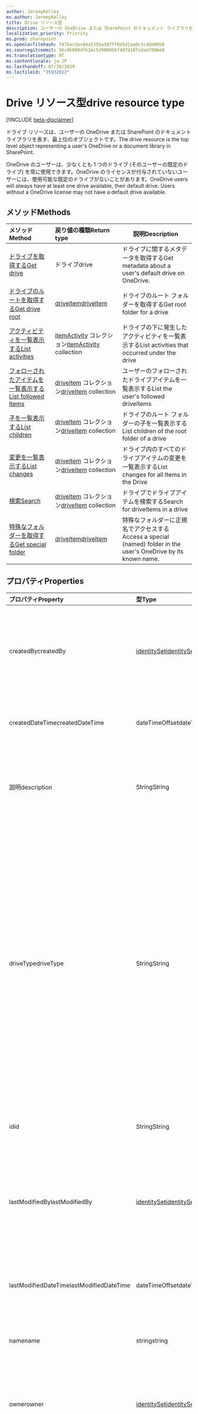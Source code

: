 ```yaml
---
author: JeremyKelley
ms.author: JeremyKelley
title: Drive リソース型
description: ユーザーの OneDrive または SharePoint のドキュメント ライブラリを表すドライブ リソース
localization_priority: Priority
ms.prod: sharepoint
ms.openlocfilehash: f47bacdac64a535ba3d7ff695d1aa0c1c46b06b8
ms.sourcegitcommit: 56c0b609dfb1bc5d900956f407d107cdab7086e8
ms.translationtype: HT
ms.contentlocale: ja-JP
ms.lasthandoff: 07/30/2019
ms.locfileid: "35932012"
---
```

# <a name="drive-resource-type"></a><span data-ttu-id="03055-103">Drive リソース型</span><span class="sxs-lookup"><span data-stu-id="03055-103">drive resource type</span></span>

[!INCLUDE [beta-disclaimer](../../includes/beta-disclaimer.md)]

<span data-ttu-id="03055-104">ドライブ リソースは、ユーザーの OneDrive または SharePoint のドキュメント ライブラリを表す、最上位のオブジェクトです。</span><span class="sxs-lookup"><span data-stu-id="03055-104">The drive resource is the top level object representing a user's OneDrive or a document library in SharePoint.</span></span>

<span data-ttu-id="03055-p101">OneDrive のユーザーは、少なくとも 1 つのドライブ (そのユーザーの既定のドライブ) を常に使用できます。OneDrive のライセンスが付与されていないユーザーには、使用可能な既定のドライブがないことがあります。</span><span class="sxs-lookup"><span data-stu-id="03055-p101">OneDrive users will always have at least one drive available, their default drive. Users without a OneDrive license may not have a default drive available.</span></span>

## <a name="methods"></a><span data-ttu-id="03055-107">メソッド</span><span class="sxs-lookup"><span data-stu-id="03055-107">Methods</span></span>

|                        <span data-ttu-id="03055-108">メソッド</span><span class="sxs-lookup"><span data-stu-id="03055-108">Method</span></span>                              |         <span data-ttu-id="03055-109">戻り値の種類</span><span class="sxs-lookup"><span data-stu-id="03055-109">Return type</span></span>         | <span data-ttu-id="03055-110">説明</span><span class="sxs-lookup"><span data-stu-id="03055-110">Description</span></span> |
| :--------------------------------------------------------- | :-------------------------- |-------------|
| <span data-ttu-id="03055-111">[ドライブを取得する][drive-get]</span><span class="sxs-lookup"><span data-stu-id="03055-111">[Get drive][drive-get]</span></span>                                     | <span data-ttu-id="03055-112">ドライブ</span><span class="sxs-lookup"><span data-stu-id="03055-112">drive</span></span>                       | <span data-ttu-id="03055-113">ドライブに関するメタデータを取得する</span><span class="sxs-lookup"><span data-stu-id="03055-113">Get metadata about a user's default drive on OneDrive.</span></span> |
| <span data-ttu-id="03055-114">[ドライブのルートを取得する][item-get]</span><span class="sxs-lookup"><span data-stu-id="03055-114">[Get drive root][item-get]</span></span>                                 | <span data-ttu-id="03055-115">[driveItem][]</span><span class="sxs-lookup"><span data-stu-id="03055-115">[driveItem][]</span></span>               | <span data-ttu-id="03055-116">ドライブのルート フォルダーを取得する</span><span class="sxs-lookup"><span data-stu-id="03055-116">Get root folder for a drive</span></span> |
| <span data-ttu-id="03055-117">[アクティビティを一覧表示する][drive-activities]</span><span class="sxs-lookup"><span data-stu-id="03055-117">[List activities][drive-activities]</span></span>                        | <span data-ttu-id="03055-118">[itemActivity][] コレクション</span><span class="sxs-lookup"><span data-stu-id="03055-118">[itemActivity][] collection</span></span> | <span data-ttu-id="03055-119">ドライブの下に発生したアクティビティを一覧表示する</span><span class="sxs-lookup"><span data-stu-id="03055-119">List activities that occurred under the drive</span></span> |
| <span data-ttu-id="03055-120">[フォローされたアイテムを一覧表示する][drive-following]</span><span class="sxs-lookup"><span data-stu-id="03055-120">[List followed Items][drive-following]</span></span>                     | <span data-ttu-id="03055-121">[driveItem][] コレクション</span><span class="sxs-lookup"><span data-stu-id="03055-121">[driveItem][] collection</span></span>    | <span data-ttu-id="03055-122">ユーザーのフォローされたドライブアイテムを一覧表示する</span><span class="sxs-lookup"><span data-stu-id="03055-122">List the user's followed driveItems</span></span> |
| <span data-ttu-id="03055-123">[子を一覧表示する][item-children]</span><span class="sxs-lookup"><span data-stu-id="03055-123">[List children][item-children]</span></span>                             | <span data-ttu-id="03055-124">[driveItem][] コレクション</span><span class="sxs-lookup"><span data-stu-id="03055-124">[driveItem][] collection</span></span>    | <span data-ttu-id="03055-125">ドライブのルート フォルダーの子を一覧表示する</span><span class="sxs-lookup"><span data-stu-id="03055-125">List children of the root folder of a drive</span></span> |
| <span data-ttu-id="03055-126">[変更を一覧表示する][item-changes]</span><span class="sxs-lookup"><span data-stu-id="03055-126">[List changes][item-changes]</span></span>                               | <span data-ttu-id="03055-127">[driveItem][] コレクション</span><span class="sxs-lookup"><span data-stu-id="03055-127">[driveItem][] collection</span></span>    | <span data-ttu-id="03055-128">ドライブ内のすべてのドライブアイテムの変更を一覧表示する</span><span class="sxs-lookup"><span data-stu-id="03055-128">List changes for all Items in the Drive</span></span> |
| <span data-ttu-id="03055-129">[検索][item-search]</span><span class="sxs-lookup"><span data-stu-id="03055-129">[Search][item-search]</span></span>                                      | <span data-ttu-id="03055-130">[driveItem][] コレクション</span><span class="sxs-lookup"><span data-stu-id="03055-130">[driveItem][] collection</span></span>    | <span data-ttu-id="03055-131">ドライブでドライブアイテムを検索する</span><span class="sxs-lookup"><span data-stu-id="03055-131">Search for driveItems in a drive</span></span> |
| [<span data-ttu-id="03055-132">特殊なフォルダーを取得する</span><span class="sxs-lookup"><span data-stu-id="03055-132">Get special folder</span></span>](../api/drive-get-specialfolder.md)    | <span data-ttu-id="03055-133">[driveItem][]</span><span class="sxs-lookup"><span data-stu-id="03055-133">[driveItem][]</span></span>               | <span data-ttu-id="03055-134">特殊なフォルダーに正規名でアクセスする</span><span class="sxs-lookup"><span data-stu-id="03055-134">Access a special (named) folder in the user's OneDrive by its known name.</span></span> |


## <a name="properties"></a><span data-ttu-id="03055-135">プロパティ</span><span class="sxs-lookup"><span data-stu-id="03055-135">Properties</span></span>

| <span data-ttu-id="03055-136">プロパティ</span><span class="sxs-lookup"><span data-stu-id="03055-136">Property</span></span>             | <span data-ttu-id="03055-137">型</span><span class="sxs-lookup"><span data-stu-id="03055-137">Type</span></span>                          | <span data-ttu-id="03055-138">説明</span><span class="sxs-lookup"><span data-stu-id="03055-138">Description</span></span>                                                                                                                                                                                                                      |
| :------------------- | :---------------------------- | :------------------------------------------------------------------------------------------------------------------------------------------------------------------------------------------------------------------------------- |
| <span data-ttu-id="03055-139">createdBy</span><span class="sxs-lookup"><span data-stu-id="03055-139">createdBy</span></span>            | <span data-ttu-id="03055-140">[identitySet][]</span><span class="sxs-lookup"><span data-stu-id="03055-140">[identitySet][]</span></span>               | <span data-ttu-id="03055-p102">アイテムを作成したユーザーの ID、デバイス、アプリケーション。読み取り専用です。</span><span class="sxs-lookup"><span data-stu-id="03055-p102">Identity of the user, device, or application which created the item. Read-only.</span></span>                                                                                                                                                  |
| <span data-ttu-id="03055-143">createdDateTime</span><span class="sxs-lookup"><span data-stu-id="03055-143">createdDateTime</span></span>      | <span data-ttu-id="03055-144">dateTimeOffset</span><span class="sxs-lookup"><span data-stu-id="03055-144">dateTimeOffset</span></span>                | <span data-ttu-id="03055-p103">アイテム作成の日時。読み取り専用です。</span><span class="sxs-lookup"><span data-stu-id="03055-p103">Date and time of item creation. Read-only.</span></span>                                                                                                                                                                                       |
| <span data-ttu-id="03055-147">説明</span><span class="sxs-lookup"><span data-stu-id="03055-147">description</span></span>          | <span data-ttu-id="03055-148">String</span><span class="sxs-lookup"><span data-stu-id="03055-148">String</span></span>                        | <span data-ttu-id="03055-149">ユーザーに表示されるドライブの説明を提供します。</span><span class="sxs-lookup"><span data-stu-id="03055-149">Provide a user-visible description of the drive.</span></span> <span data-ttu-id="03055-150">読み取り/書き込み。</span><span class="sxs-lookup"><span data-stu-id="03055-150">Read-write.</span></span>
| <span data-ttu-id="03055-151">driveType</span><span class="sxs-lookup"><span data-stu-id="03055-151">driveType</span></span>            | <span data-ttu-id="03055-152">String</span><span class="sxs-lookup"><span data-stu-id="03055-152">String</span></span>                        | <span data-ttu-id="03055-p105">このリソースで表されるドライブの種類についての説明。OneDrive 個人用のドライブは `personal` を返します。OneDrive for Business は `business` を返します。SharePoint ドキュメント ライブラリは `documentLibrary` を返します。読み取り専用。</span><span class="sxs-lookup"><span data-stu-id="03055-p105">Describes the type of drive represented by this resource. OneDrive personal drives will return `personal`. OneDrive for Business will return `business`. SharePoint document libraries will return `documentLibrary`. Read-only.</span></span> |
| <span data-ttu-id="03055-158">id</span><span class="sxs-lookup"><span data-stu-id="03055-158">id</span></span>                   | <span data-ttu-id="03055-159">String</span><span class="sxs-lookup"><span data-stu-id="03055-159">String</span></span>                        | <span data-ttu-id="03055-p106">ドライブの一意識別子。読み取り専用。</span><span class="sxs-lookup"><span data-stu-id="03055-p106">The unique identifier of the drive. Read-only.</span></span>                                                                                                                                                                                   |
| <span data-ttu-id="03055-162">lastModifiedBy</span><span class="sxs-lookup"><span data-stu-id="03055-162">lastModifiedBy</span></span>       | <span data-ttu-id="03055-163">[identitySet][]</span><span class="sxs-lookup"><span data-stu-id="03055-163">[identitySet][]</span></span>               | <span data-ttu-id="03055-p107">アイテムを最終更新したユーザーの ID、デバイス、アプリケーション。読み取り専用です。</span><span class="sxs-lookup"><span data-stu-id="03055-p107">Identity of the user, device, and application which last modified the item. Read-only.</span></span>                                                                                                                                           |
| <span data-ttu-id="03055-166">lastModifiedDateTime</span><span class="sxs-lookup"><span data-stu-id="03055-166">lastModifiedDateTime</span></span> | <span data-ttu-id="03055-167">dateTimeOffset</span><span class="sxs-lookup"><span data-stu-id="03055-167">dateTimeOffset</span></span>                | <span data-ttu-id="03055-p108">アイテムが最後に変更された日時。読み取り専用です。</span><span class="sxs-lookup"><span data-stu-id="03055-p108">Date and time the item was last modified. Read-only.</span></span>                                                                                                                                                                             |
| <span data-ttu-id="03055-170">name</span><span class="sxs-lookup"><span data-stu-id="03055-170">name</span></span>                 | <span data-ttu-id="03055-171">string</span><span class="sxs-lookup"><span data-stu-id="03055-171">string</span></span>                        | <span data-ttu-id="03055-p109">アイテムの名前。読み取り/書き込み。</span><span class="sxs-lookup"><span data-stu-id="03055-p109">The name of the item. Read-write.</span></span>                                                                                                                                                                                                |
| <span data-ttu-id="03055-174">owner</span><span class="sxs-lookup"><span data-stu-id="03055-174">owner</span></span>                | [<span data-ttu-id="03055-175">identitySet</span><span class="sxs-lookup"><span data-stu-id="03055-175">identitySet</span></span>](identityset.md) | <span data-ttu-id="03055-p110">省略可能。ドライブを所有しているユーザー アカウント。読み取り専用です。</span><span class="sxs-lookup"><span data-stu-id="03055-p110">Optional. The user account that owns the drive. Read-only.</span></span>                                                                                                                                                                       |
| <span data-ttu-id="03055-179">quota</span><span class="sxs-lookup"><span data-stu-id="03055-179">quota</span></span>                | [<span data-ttu-id="03055-180">quota</span><span class="sxs-lookup"><span data-stu-id="03055-180">quota</span></span>](quota.md)             | <span data-ttu-id="03055-p111">省略可能。ドライブの記憶領域クォータに関する情報。読み取り専用です。</span><span class="sxs-lookup"><span data-stu-id="03055-p111">Optional. Information about the drive's storage space quota. Read-only.</span></span>                                                                                                                                                          |
| <span data-ttu-id="03055-184">sharepointIds</span><span class="sxs-lookup"><span data-stu-id="03055-184">sharepointIds</span></span>        | <span data-ttu-id="03055-185">[sharepointIds][]</span><span class="sxs-lookup"><span data-stu-id="03055-185">[sharepointIds][]</span></span>             | <span data-ttu-id="03055-p112">SharePoint REST 互換性に役立つ識別子を返します。読み取り専用です。</span><span class="sxs-lookup"><span data-stu-id="03055-p112">Returns identifiers useful for SharePoint REST compatibility. Read-only.</span></span>                                                                                                                                                         |
| <span data-ttu-id="03055-188">system</span><span class="sxs-lookup"><span data-stu-id="03055-188">system</span></span>               | <span data-ttu-id="03055-189">[systemFacet][]</span><span class="sxs-lookup"><span data-stu-id="03055-189">[systemFacet][]</span></span>               | <span data-ttu-id="03055-190">存在する場合は、これがシステム管理のドライブであることを示しています。</span><span class="sxs-lookup"><span data-stu-id="03055-190">If present, indicates that this is a system-managed drive.</span></span> <span data-ttu-id="03055-191">読み取り専用です。</span><span class="sxs-lookup"><span data-stu-id="03055-191">Read-only.</span></span>
| <span data-ttu-id="03055-192">webUrl</span><span class="sxs-lookup"><span data-stu-id="03055-192">webUrl</span></span>               | <span data-ttu-id="03055-193">string (URL)</span><span class="sxs-lookup"><span data-stu-id="03055-193">string (url)</span></span>                  | <span data-ttu-id="03055-p114">ブラウザーでリソースを表示するための URL。読み取り専用です。</span><span class="sxs-lookup"><span data-stu-id="03055-p114">URL that displays the resource in the browser. Read-only.</span></span>                                                                                                                                                                        |

[identitySet]: identityset.md
[sharepointIds]: sharepointids.md
[systemFacet]: systemfacet.md

## <a name="relationships"></a><span data-ttu-id="03055-199">リレーションシップ</span><span class="sxs-lookup"><span data-stu-id="03055-199">Relationships</span></span>

| <span data-ttu-id="03055-200">リレーションシップ</span><span class="sxs-lookup"><span data-stu-id="03055-200">Relationship</span></span> | <span data-ttu-id="03055-201">型</span><span class="sxs-lookup"><span data-stu-id="03055-201">Type</span></span>                                 | <span data-ttu-id="03055-202">説明</span><span class="sxs-lookup"><span data-stu-id="03055-202">Description</span></span>
|:-------------|:-------------------------------------|:-----------------------
| <span data-ttu-id="03055-203">アクティビティ</span><span class="sxs-lookup"><span data-stu-id="03055-203">activities</span></span>   | <span data-ttu-id="03055-204">[itemActivity][] コレクション</span><span class="sxs-lookup"><span data-stu-id="03055-204">[itemActivity][] collection</span></span>          | <span data-ttu-id="03055-205">このドライブに対して行われた最近のアクティビティのリストです。</span><span class="sxs-lookup"><span data-stu-id="03055-205">The list of recent activities that took place under this drive.</span></span>
| <span data-ttu-id="03055-206">バンドル</span><span class="sxs-lookup"><span data-stu-id="03055-206">Multiple bundles</span></span>      | <span data-ttu-id="03055-207">[driveItem][] コレクション</span><span class="sxs-lookup"><span data-stu-id="03055-207">[driveItem][] collection</span></span>             | <span data-ttu-id="03055-208">[バンドル][bundle] のコレクション (アルバムとアイテムの複数選択共有セット)。</span><span class="sxs-lookup"><span data-stu-id="03055-208">Collection of [bundles][bundle] (albums and multi-select-shared sets of items).</span></span> <span data-ttu-id="03055-209">個人用 OneDrive でのみ。</span><span class="sxs-lookup"><span data-stu-id="03055-209">Only in personal OneDrive.</span></span>
| <span data-ttu-id="03055-210">フォロー中</span><span class="sxs-lookup"><span data-stu-id="03055-210">following</span></span>    | <span data-ttu-id="03055-211">[driveItem][] コレクション</span><span class="sxs-lookup"><span data-stu-id="03055-211">[driveItem][] collection</span></span>             | <span data-ttu-id="03055-212">ユーザーがフォローしているアイテムの一覧。</span><span class="sxs-lookup"><span data-stu-id="03055-212">The list of items the user is following.</span></span> <span data-ttu-id="03055-213">OneDrive for Business のみ。</span><span class="sxs-lookup"><span data-stu-id="03055-213">Only in OneDrive for Business.</span></span>
| <span data-ttu-id="03055-214">items</span><span class="sxs-lookup"><span data-stu-id="03055-214">items</span></span>        | <span data-ttu-id="03055-215">[driveItem][] コレクション</span><span class="sxs-lookup"><span data-stu-id="03055-215">[driveItem][] collection</span></span>             | <span data-ttu-id="03055-p117">ドライブに含まれているすべてのアイテム。読み取り専用。Null 許容型。</span><span class="sxs-lookup"><span data-stu-id="03055-p117">All items contained in the drive. Read-only. Nullable.</span></span>
| <span data-ttu-id="03055-219">root</span><span class="sxs-lookup"><span data-stu-id="03055-219">root</span></span>         | <span data-ttu-id="03055-220">[driveItem][]</span><span class="sxs-lookup"><span data-stu-id="03055-220">[driveItem][]</span></span>                        | <span data-ttu-id="03055-p118">ドライブのルート フォルダー。読み取り専用。</span><span class="sxs-lookup"><span data-stu-id="03055-p118">The root folder of the drive. Read-only.</span></span>
| <span data-ttu-id="03055-223">special</span><span class="sxs-lookup"><span data-stu-id="03055-223">special</span></span>      | <span data-ttu-id="03055-224">[driveItem][] コレクション</span><span class="sxs-lookup"><span data-stu-id="03055-224">[driveItem][] collection</span></span>             | <span data-ttu-id="03055-p119">OneDrive で使用可能な共通フォルダーのコレクション。読み取り専用。Null 許容型。</span><span class="sxs-lookup"><span data-stu-id="03055-p119">Collection of common folders available in OneDrive. Read-only. Nullable.</span></span>


## <a name="json-representation"></a><span data-ttu-id="03055-228">JSON 表記</span><span class="sxs-lookup"><span data-stu-id="03055-228">JSON representation</span></span>

<span data-ttu-id="03055-229">Drive リソースの JSON 表記を以下に示します。</span><span class="sxs-lookup"><span data-stu-id="03055-229">Here is a JSON representation of a Drive resource.</span></span>

<span data-ttu-id="03055-230">**drive** リソースは [**baseItem**](baseitem.md) から派生しており、そのリソースからプロパティを継承しています。</span><span class="sxs-lookup"><span data-stu-id="03055-230">The **drive** resource is derived from [**baseItem**](baseitem.md) and inherits properties from that resource.</span></span>

<!--{
  "blockType": "resource",
  "optionalProperties": [
    "activities",
    "createdBy",
    "createdDateTime",
    "description",
    "lastModifiedBy",
    "lastModifiedDateTime",
    "name",
    "webUrl",
    "items",
    "root",
    "special",
    "system"
  ],
  "keyProperty": "id",
  "baseType": "microsoft.graph.baseItem",
  "@odata.type": "microsoft.graph.drive"
}-->

```json
{
  "activities": [{"@odata.type": "microsoft.graph.itemActivity"}],
  "id": "string",
  "createdBy": {"@odata.type": "microsoft.graph.identitySet"},
  "createdDateTime": "string (timestamp)",
  "description": "string",
  "driveType": "personal | business | documentLibrary",
  "following": [{"@odata.type": "microsoft.graph.driveItem"}],
  "items": [{"@odata.type": "microsoft.graph.driveItem"}],
  "lastModifiedBy": {"@odata.type": "microsoft.graph.identitySet"},
  "lastModifiedDateTime": "string (timestamp)",
  "name": "string",
  "owner": {"@odata.type": "microsoft.graph.identitySet"},
  "quota": {"@odata.type": "microsoft.graph.quota"},
  "root": {"@odata.type": "microsoft.graph.driveItem"},
  "special": [{"@odata.type": "microsoft.graph.driveItem"}],
  "system": {"@odata.type": "microsoft.graph.systemFacet"},
  "webUrl": "string",
  "sharepointIds": {"@odata.type": "microsoft.graph.sharepointIds"}
}
```


[bundle]: bundle.md
[driveItem]: driveItem.md
[itemActivity]: itemactivity.md
[item-resource]: driveitem.md
[identity-set]: identityset.md
[quota-facet]: quota.md
[drive-resource]: drive.md
[drive-activities]: ../api/activities-list.md
[drive-following]: ../api/drive-list-following.md
[drive-get]: ../api/drive-get.md
[item-get]: ../api/driveitem-get.md
[item-changes]: ../api/driveitem-delta.md
[item-search]: ../api/driveitem-search.md
[item-children]: ../api/driveitem-list-children.md


<!-- uuid: 8fcb5dbc-d5aa-4681-8e31-b001d5168d79
2015-10-25 14:57:30 UTC -->
<!--
{
  "type": "#page.annotation",
  "description": "Drive is a top level object for OneDrive API that provides access to the contents of a drive. ",
  "keywords": "drive,objects,resources",
  "section": "documentation",
  "tocPath": "Drives",
  "tocBookmarks": {
    "Resources/Drive": "#"
  },
  "suppressions": []
}
-->
